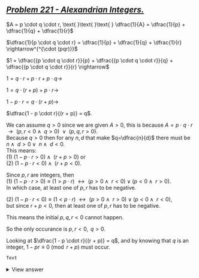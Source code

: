 ## [*Problem 221 - Alexandrian Integers.*](https://projecteuler.net/problem=221 "Go to problem page.")

$A = p \cdot q \cdot r, \text{ }\text{ }\text{ } \dfrac{1}{A} = \dfrac{1}{p} + \dfrac{1}{q} + \dfrac{1}{r}$  
  
$\dfrac{1}{p \cdot q \cdot r} = \dfrac{1}{p} + \dfrac{1}{q} + \dfrac{1}{r} \rightarrow^{^{\cdot (pqr)}}$  
  
$1 = \dfrac{{p \cdot q \cdot r}}{p} + \dfrac{{p \cdot q \cdot r}}{q} + \dfrac{{p \cdot q \cdot r}}{r} \rightarrow$  
  
$1 = {q \cdot r} + {p \cdot r} + {p \cdot q} \rightarrow$  
  
$1 = q \cdot(r +  p) + p \cdot r \rightarrow$

$1 - p \cdot r = q \cdot(r +  p) \rightarrow$  
  
$\dfrac{1 - p \cdot r}{(r +  p)} = q$.  
  
We can assume $q>0$ since we are given $A>0$, this is because $A = p \cdot q \cdot r\text{ } \rightarrow\text{ }(p,r<0\wedge\text{ }q>0)\text{ }\vee\text{ }(p,q,r>0)$.  
Because $q>0$ then for any $n,d$ that make $q=\dfrac{n}{d}$ there must be $n\wedge\text{ }d>0\vee\text{ }n\wedge\text{ }d<0$.  
This means:    
$(1) \text{ } (1 - p \cdot r>0)\wedge\text{ }(r + p>0)$ or  
$(2)\text{ } (1 - p \cdot r<0)\wedge\text{ }(r + p<0)$.  
  
Since $p,r$ are integers, then   
$(1)$ $(1 - p \cdot r>0) \equiv (1 > p \cdot r) \text{ }\leftrightarrow\text{ } (p>0 \wedge \text{ } r<0) \vee (p<0 \wedge \text{ } r>0)$.   
In which case, at least one of $p,r$ has to be negative.  

$(2)$ $(1 - p \cdot r<0) \equiv (1 < p \cdot r) \text{ }\leftrightarrow\text{ } (p>0 \wedge \text{ } r>0) \vee (p<0 \wedge \text{ } r<0)$,  
but since $r+p<0$, then at least one of $p,r$ has to be negative.  
  
This means the initial $p,q,r<0$ cannot happen.
  
So the only occurance is $p,r<0, \text{ } q>0$.  
  
  
  

  
Looking at $\dfrac{1 - p \cdot r}{(r +  p)} = q$, and by knowing that $q$ is an integer, $1 - pr \equiv 0 \pmod{r+p}$ must occur.

```python
Text
```
<details>
  <summary>View answer</summary>  
Text
</details>
